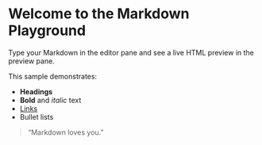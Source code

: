 # Welcome to the Markdown Playground

Type your Markdown in the editor pane and see a live HTML preview in the preview pane.

This sample demonstrates:
- **Headings**
- **Bold** and _italic_ text
- [Links](https://example.com)
- Bullet lists

> “Markdown loves you.”